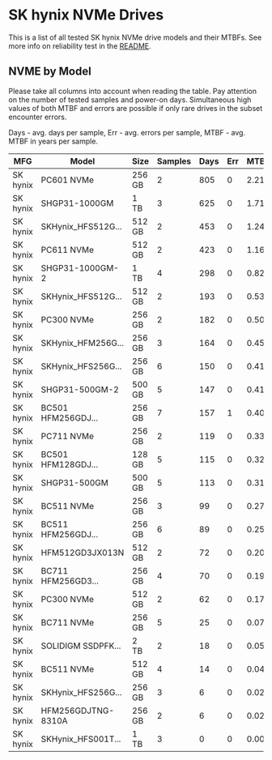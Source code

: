 SK hynix NVMe Drives
====================

This is a list of all tested SK hynix NVMe drive models and their MTBFs. See more
info on reliability test in the [README](https://github.com/bsdhw/SMART).

NVME by Model
------------

Please take all columns into account when reading the table. Pay attention on the
number of tested samples and power-on days. Simultaneous high values of both MTBF
and errors are possible if only rare drives in the subset encounter errors.

Days - avg. days per sample,
Err  - avg. errors per sample,
MTBF - avg. MTBF in years per sample.

| MFG       | Model              | Size   | Samples | Days  | Err   | MTBF |
|-----------|--------------------|--------|---------|-------|-------|------|
| SK hynix  | PC601 NVMe         | 256 GB | 2       | 805   | 0     | 2.21   |
| SK hynix  | SHGP31-1000GM      | 1 TB   | 3       | 625   | 0     | 1.71   |
| SK hynix  | SKHynix_HFS512G... | 512 GB | 2       | 453   | 0     | 1.24   |
| SK hynix  | PC611 NVMe         | 512 GB | 2       | 423   | 0     | 1.16   |
| SK hynix  | SHGP31-1000GM-2    | 1 TB   | 4       | 298   | 0     | 0.82   |
| SK hynix  | SKHynix_HFS512G... | 512 GB | 2       | 193   | 0     | 0.53   |
| SK hynix  | PC300 NVMe         | 256 GB | 2       | 182   | 0     | 0.50   |
| SK hynix  | SKHynix_HFM256G... | 256 GB | 3       | 164   | 0     | 0.45   |
| SK hynix  | SKHynix_HFS256G... | 256 GB | 6       | 150   | 0     | 0.41   |
| SK hynix  | SHGP31-500GM-2     | 500 GB | 5       | 147   | 0     | 0.41   |
| SK hynix  | BC501 HFM256GDJ... | 256 GB | 7       | 157   | 1     | 0.40   |
| SK hynix  | PC711 NVMe         | 256 GB | 2       | 119   | 0     | 0.33   |
| SK hynix  | BC501 HFM128GDJ... | 128 GB | 5       | 115   | 0     | 0.32   |
| SK hynix  | SHGP31-500GM       | 500 GB | 5       | 113   | 0     | 0.31   |
| SK hynix  | BC511 NVMe         | 256 GB | 3       | 99    | 0     | 0.27   |
| SK hynix  | BC511 HFM256GDJ... | 256 GB | 6       | 89    | 0     | 0.25   |
| SK hynix  | HFM512GD3JX013N    | 512 GB | 2       | 72    | 0     | 0.20   |
| SK hynix  | BC711 HFM256GD3... | 256 GB | 4       | 70    | 0     | 0.19   |
| SK hynix  | PC300 NVMe         | 512 GB | 2       | 62    | 0     | 0.17   |
| SK hynix  | BC711 NVMe         | 256 GB | 5       | 25    | 0     | 0.07   |
| SK hynix  | SOLIDIGM SSDPFK... | 2 TB   | 2       | 18    | 0     | 0.05   |
| SK hynix  | BC511 NVMe         | 512 GB | 4       | 14    | 0     | 0.04   |
| SK hynix  | SKHynix_HFS256G... | 256 GB | 3       | 6     | 0     | 0.02   |
| SK hynix  | HFM256GDJTNG-8310A | 256 GB | 2       | 6     | 0     | 0.02   |
| SK hynix  | SKHynix_HFS001T... | 1 TB   | 3       | 0     | 0     | 0.00   |

